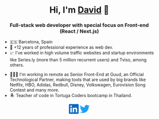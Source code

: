 <h1 align="center">Hi, I'm <a href="https://davidmaillo.com" target="_blank">David</a> 👋</h1>

<h3 align="center">Full-stack web developer with special focus on Front-end (React / Next.js)</h3>

- 🇪🇸 Barcelona, Spain
- 🌇 +12 years of professional experience as web dev.
- 📈 I've worked in high volume traffic websites and startup environments like Series.ly (more than 5 million recurrent users) and Tviso, among others.</p>
- 👨🏻‍💻 I'm working in remote as Senior Front-End at Guud, an Official Technological Partner, making tools that are used by big brands like Netflix, HBO, Adidas, Redbull, Disney, Volkswagen, Eurovision Song Contest and many more.
- 🏝 Teacher of code in Tortuga Coders bootcamp in Thailand.

<p align="center">
  <a href="https://www.linkedin.com/in/davidmaillo"><img alt="LinkedIn" title="LinkedIn" height="32" width="32" src="assets/linkedin.svg"></a>
  <a href="https://twitter.com/davidmaillo"><img alt="Twitter" title="Twitter" height="32" width="32" src="assets/twitter.svg"></a>
</p>
